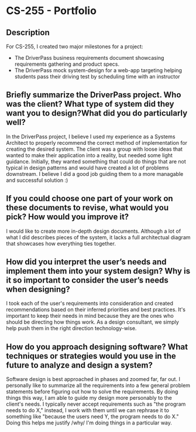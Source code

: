# CS-255 - Portfolio

## Description
For CS-255, I created two major milestones for a project:
- The DriverPass business requirements document showcasing requirements gathering and product specs.
- The DriverPass mock system-design for a web-app targeting helping students pass their driving test by scheduling time with an instructor


## Briefly summarize the DriverPass project. Who was the client? What type of system did they want you to design?What did you do particularly well?
In the DriverPass project, I believe I used my experience as a Systems Architect to properly recommend the correct method of implementation for creating the desired system. The client was a group with loose ideas that wanted to make their application into a reality, but needed some light guidance. Initially, they wanted something that could do things that are not typical in design patterns and would have created a lot of problems downstream. I believe I did a good job guiding them to a more managable and successful solution :)

## If you could choose one part of your work on these documents to revise, what would you pick? How would you improve it?
I would like to create more in-depth design documents. Although a lot of what I did describes pieces of the system, it lacks a full architectual diagram that showcases how everything ties together.

## How did you interpret the user’s needs and implement them into your system design? Why is it so important to consider the user’s needs when designing?
I took each of the user's requirements into consideration and created recommendations based on their inferred priorities and best practices. It's important to keep their needs in mind because they are the ones who should be directing how things work. As a design consultant, we simply help push them in the right direction technology-wise.

## How do you approach designing software? What techniques or strategies would you use in the future to analyze and design a system?
Software design is best approached in phases and zoomed far, far out. I personally like to summarize all the requirements into a few general problem statements before figuring out how to solve the requirements. By doing things this way, I am able to guide my design more personably to the client's needs. I typically never accept requirements such as "the program needs to do X," instead, I work with them until we can rephrase it to something like "because the users need Y, the program needs to do X." Doing this helps me justify /why/ I'm doing things in a particular way.
